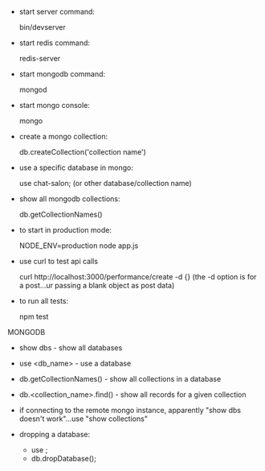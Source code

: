 * start server command: 

	bin/devserver

* start redis command: 

	redis-server

* start mongodb command:

	mongod

* start mongo console:

	mongo

* create a mongo collection:

	db.createCollection('collection name')

* use a specific database in mongo:

	use chat-salon; (or other database/collection name)

* show all mongodb collections:

	db.getCollectionNames()

* to start in production mode:

	NODE_ENV=production node app.js

* use curl to test api calls

	curl http://localhost:3000/performance/create -d {} (the -d option is for a post...ur passing a blank object as post data)


* to run all tests:

	npm test


MONGODB

* show dbs - show all databases

* use <db_name> - use a database

* db.getCollectionNames() - show all collections in a database

* db.<collection_name>.find() - show all records for a given collection

* if connecting to the remote mongo instance, apparently "show dbs doesn't work"...use "show collections"

* dropping a database:

	- use <database name>;
	- db.dropDatabase();

	

